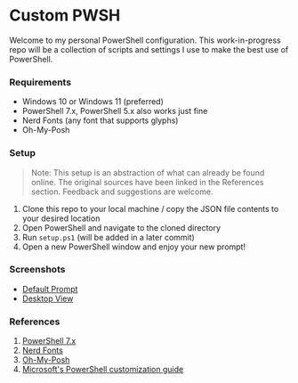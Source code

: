 # Custom PWSH
Welcome to my personal PowerShell configuration. This work-in-progress repo will be a collection of scripts and settings I use to make the best use of PowerShell.
### Requirements
- Windows 10 or Windows 11 (preferred)
- PowerShell 7.x, PowerShell 5.x also works just fine
- Nerd Fonts (any font that supports glyphs)
- Oh-My-Posh
### Setup
> Note: This setup is an abstraction of what can already be found online. The original sources have been linked in the References section. Feedback and suggestions are welcome.
1. Clone this repo to your local machine / copy the JSON file contents to your desired location
2. Open PowerShell and navigate to the cloned directory
3. Run `setup.ps1` (will be added in a later commit)
4. Open a new PowerShell window and enjoy your new prompt!
### Screenshots
- [Default Prompt](Screenshots\DefaultPrompt.png)
- [Desktop View](Screenshots\DesktopView.png)
### References
1. [PowerShell 7.x](https://learn.microsoft.com/en-us/powershell/scripting/install/installing-powershell-on-windows?view=powershell-7.4)
2. [Nerd Fonts](https://www.nerdfonts.com/font-downloads)
3. [Oh-My-Posh](https://ohmyposh.dev/)
4. [Microsoft's PowerShell customization guide](https://learn.microsoft.com/en-us/windows/terminal/tutorials/custom-prompt-setup)
